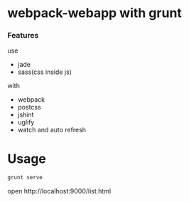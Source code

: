 # webpack-webapp with grunt

### Features
use

* jade
* sass(css inside js)

with

* webpack
* postcss
* jshint
* uglify
* watch and auto refresh


# Usage

```bash
grunt serve
```
 open http://localhost:9000/list.html
